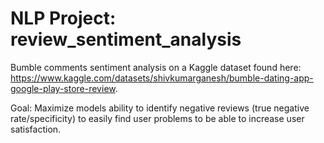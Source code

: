 # NLP Project: review_sentiment_analysis
Bumble comments sentiment analysis on a Kaggle dataset found here: https://www.kaggle.com/datasets/shivkumarganesh/bumble-dating-app-google-play-store-review.

Goal: Maximize models ability to identify negative reviews (true negative rate/specificity) to easily find user problems to be able to increase user satisfaction.

